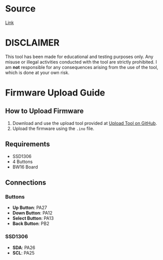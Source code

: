 # Source
[Link](https://github.com/tesa-klebeband/RTL8720dn-Deauther)
# DISCLAIMER
This tool has been made for educational and testing purposes only. Any misuse or illegal activities conducted with the tool are strictly prohibited. I am **not** responsible for any consequences arising from the use of the tool, which is done at your own risk.
# Firmware Upload Guide

## How to Upload Firmware

1. Download and use the upload tool provided at [Upload Tool on GitHub](https://github.com/warwick320/5G-deauther-with-OLED-SSD1306/releases).
2. Upload the firmware using the `.ino` file.

## Requirements

- SSD1306
- 4 Buttons
- BW16 Board

## Connections

### Buttons
- **Up Button**: PA27  
- **Down Button**: PA12  
- **Select Button**: PA13  
- **Back Button**: PB2 

### SSD1306
- **SDA**: PA26  
- **SCL**: PA25  
